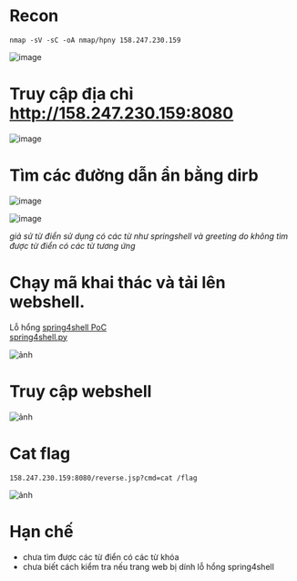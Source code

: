 # Recon
```
nmap -sV -sC -oA nmap/hpny 158.247.230.159 
```
![image](https://user-images.githubusercontent.com/23620659/206842620-0144ff9e-ac35-4967-a4c7-80dd772e8809.png)

# Truy cập địa chỉ http://158.247.230.159:8080
![image](https://user-images.githubusercontent.com/23620659/206842658-f0203966-3345-4a5f-9236-a8f4646c6a9a.png)

# Tìm các đường dẫn ẩn bằng dirb
![image](https://user-images.githubusercontent.com/23620659/206849130-5fe63919-8571-4fe3-ab39-afe8fba7f2b5.png)

![image](https://user-images.githubusercontent.com/23620659/206849157-c1057303-37ae-4979-91bf-17e8a5bf27dc.png)

*giả sử từ điển sử dụng có các từ như springshell và greeting do không tìm được từ điển có các từ tương ứng*

# Chạy mã khai thác và tải lên webshell.
Lỗ hổng [spring4shell PoC](https://github.com/reznok/Spring4Shell-POC#instructions)\
[spring4shell.py](https://raw.githubusercontent.com/reznok/Spring4Shell-POC/master/exploit.py)

![ảnh](https://user-images.githubusercontent.com/23620659/206896522-27caf687-8d73-4b17-9ec8-622aa4904e21.png)

# Truy cập webshell 
![ảnh](https://user-images.githubusercontent.com/23620659/206896665-ec796e78-fbcd-4611-a300-d4eff87765e8.png)

# Cat flag
```
158.247.230.159:8080/reverse.jsp?cmd=cat /flag
```
![ảnh](https://user-images.githubusercontent.com/23620659/206896705-766af892-a274-4f7f-95b5-732518ae7541.png)



# Hạn chế
  - chưa tìm được các từ điển có các từ khóa
  - chưa biết cách kiểm tra nếu trang web bị dính lỗ hổng spring4shell
